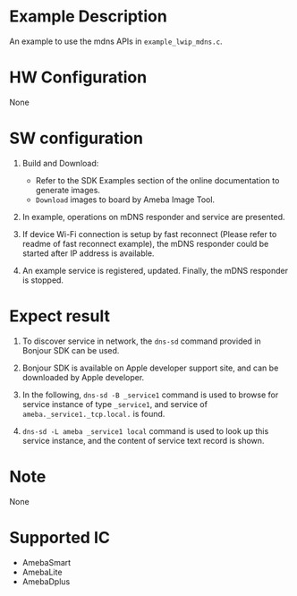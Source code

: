 # Example Description

An example to use the mdns APIs in `example_lwip_mdns.c`.

# HW Configuration

None

# SW configuration

1. Build and Download:
   * Refer to the SDK Examples section of the online documentation to generate images.
   * `Download` images to board by Ameba Image Tool.

2. In example, operations on mDNS responder and service are presented.

3. If device Wi-Fi connection is setup by fast reconnect (Please refer to readme of fast reconnect example),
the mDNS responder could be started after IP address is available.

4. An example service is registered, updated. Finally, the mDNS responder is stopped.

# Expect result

1. To discover service in network, the `dns-sd` command provided in Bonjour SDK can be used.

2. Bonjour SDK is available on Apple developer support site, and can be downloaded by Apple developer.

3. In the following, `dns-sd -B _service1` command is used to browse for service instance of type `_service1`, and service of `ameba._service1._tcp.local.` is found.

4. `dns-sd -L ameba _service1 local` command is used to look up this service instance, and the content of service text record is shown.

# Note

None

# Supported IC

- AmebaSmart
- AmebaLite
- AmebaDplus
